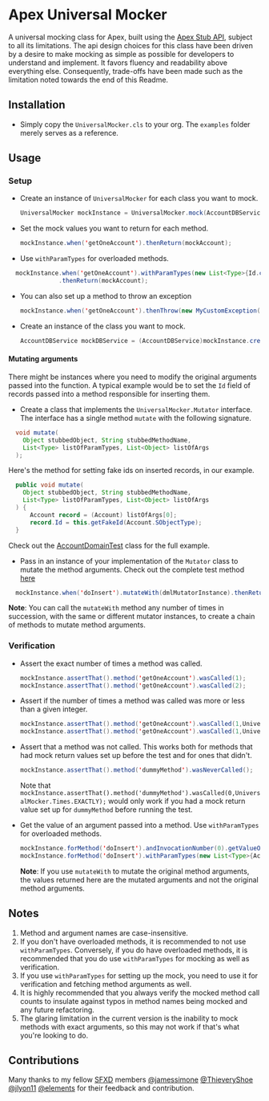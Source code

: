 # Apex Universal Mocker

A universal mocking class for Apex, built using the [Apex Stub API](https://developer.salesforce.com/docs/atlas.en-us.apexcode.meta/apexcode/apex_testing_stub_api.htm), subject to all its limitations. The api design choices for this class have been driven by a desire to make mocking as simple as possible for developers to understand and implement. It favors fluency and readability above everything else. Consequently, trade-offs have been made such as the limitation noted towards the end of this Readme. 

## Installation

- Simply copy the `UniversalMocker.cls` to your org. The `examples` folder merely serves as a reference.

## Usage

### Setup

- Create an instance of `UniversalMocker` for each class you want to mock.

  ```java
  UniversalMocker mockInstance = UniversalMocker.mock(AccountDBService.class);
  ```

- Set the mock values you want to return for each method. 

  ```java
  mockInstance.when('getOneAccount').thenReturn(mockAccount);
  ```

- Use `withParamTypes` for overloaded methods.

```java
  mockInstance.when('getOneAccount').withParamTypes(new List<Type>{Id.class})
              .thenReturn(mockAccount);
  ```

- You can also set up a method to throw an exception

  ```java
  mockInstance.when('getOneAccount').thenThrow(new MyCustomException());
  ```

- Create an instance of the class you want to mock.

  ```java
  AccountDBService mockDBService = (AccountDBService)mockInstance.createStub();
  ```

#### Mutating arguments

There might be instances where you need to modify the original arguments passed into the function. A typical example 
would be to set the `Id` field of records passed into a method responsible for inserting them.

- Create a class that implements the `UniversalMocker.Mutator` interface. The interface has a single method `mutate`
with the following signature. 

```java
  void mutate(
    Object stubbedObject, String stubbedMethodName,
    List<Type> listOfParamTypes, List<Object> listOfArgs
  );
```

Here's the method for setting fake ids on inserted records, in our example.

```java
  public void mutate(
    Object stubbedObject, String stubbedMethodName,
    List<Type> listOfParamTypes, List<Object> listOfArgs
  ) {
      Account record = (Account) listOfArgs[0];
      record.Id = this.getFakeId(Account.SObjectType);
  }
```
Check out the [AccountDomainTest](./force-app/main/default/classes/example/AccountDomainTest.cls#L187) class for the 
full example.

- Pass in an instance of your implementation of the `Mutator` class to mutate the method arguments. Check out the 
complete test method [here](./force-app/main/default/classes/example/AccountDomainTest.cls#L146)

```java
  mockInstance.when('doInsert').mutateWith(dmlMutatorInstance).thenReturnVoid();
```

**Note**: You can call the `mutateWith` method any number of times in succession, with the same or different mutator instances,
to create a chain of methods to mutate method arguments.

### Verification

- Assert the exact number of times a method was called.

  ```java
  mockInstance.assertThat().method('getOneAccount').wasCalled(1);
  mockInstance.assertThat().method('getOneAccount').wasCalled(2);
  ```

- Assert if the number of times a method was called was more or less than a given integer.

  ```java
  mockInstance.assertThat().method('getOneAccount').wasCalled(1,UniversalMocker.Times.OR_MORE);
  mockInstance.assertThat().method('getOneAccount').wasCalled(1,UniversalMocker.Times.OR_LESS);
  ```

- Assert that a method was not called. This works both for methods that had mock return values set up before the test 
  and for ones that didn't.

  ```java
  mockInstance.assertThat().method('dummyMethod').wasNeverCalled();
  ```

  Note that `mockInstance.assertThat().method('dummyMethod').wasCalled(0,UniversalMocker.Times.EXACTLY);` would only 
  work if you had a mock return value set up for `dummyMethod` before running the test.

- Get the value of an argument passed into a method. Use `withParamTypes` for overloaded methods.

  ```java
  mockInstance.forMethod('doInsert').andInvocationNumber(0).getValueOf('acct');
  mockInstance.forMethod('doInsert').withParamTypes(new List<Type>{Account.class}).andInvocationNumber(0).getValueOf('acct');
  ```

  **Note**: If you use `mutateWith` to mutate the original method arguments, the values returned here are the mutated
  arguments and not the original method arguments.

## Notes

1. Method and argument names are case-insensitive.
2. If you don't have overloaded methods, it is recommended to not use `withParamTypes`. Conversely, if you do have overloaded methods,
   it is recommended that you do use `withParamTypes` for mocking as well as verification.
3. If you use `withParamTypes` for setting up the mock, you need to use it for verification and fetching method arguments as well.
4. It is highly recommended that you always verify the mocked method call counts to insulate against typos in method names being mocked and any future refactoring.
5. The glaring limitation in the current version is the inability to mock methods with exact arguments, so this may not work if that's what you're looking to do.

## Contributions

Many thanks to my fellow [SFXD](https://sfxd.github.io/) members [@jamessimone](https://github.com/jamessimone) [@ThieveryShoe](https://github.com/Thieveryshoe) [@jlyon11](https://github.com/jlyon87) [@elements](https://github.com/elements) for their feedback and contribution.
